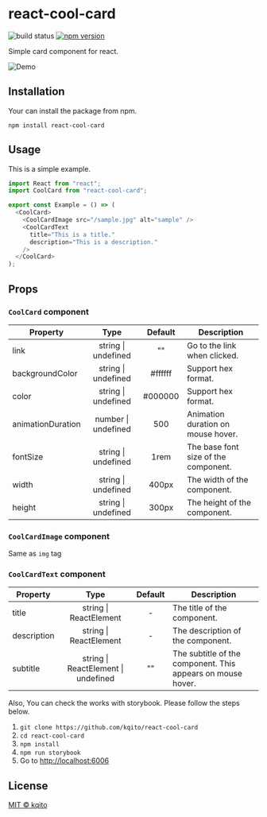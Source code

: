# react-cool-card

![build status](https://github.com/kqito/react-cool-card/workflows/Node.js%20CI/badge.svg)
[![npm version](https://badge.fury.io/js/react-cool-card.svg)](https://badge.fury.io/js/react-cool-card)

Simple card component for react.

![Demo](https://user-images.githubusercontent.com/29191111/74602466-100cce00-50ec-11ea-9ab1-0580accd2b75.gif)

## Installation
Your can install the package from npm.
```
npm install react-cool-card
```

## Usage
This is a simple example.

```javascript
import React from "react";
import CoolCard from "react-cool-card";

export const Example = () => (
  <CoolCard>
    <CoolCardImage src="/sample.jpg" alt="sample" />
    <CoolCardText
      title="This is a title."
      description="This is a description."
    />
  </CoolCard>
);
```

## Props

### `CoolCard` component
| Property | Type | Default | Description |
|-|:-:|:-:|-|
|link|string \| undefined|""|Go to the link when clicked.
|backgroundColor|string \| undefined|#ffffff|Support hex format.
|color|string \| undefined|#000000|Support hex format.
|animationDuration|number \| undefined|500|Animation duration on mouse hover.
|fontSize|string \| undefined|1rem|The base font size of the component.
|width|string \| undefined|400px|The width of the component.
|height|string \| undefined|300px|The height of the component.


### `CoolCardImage` component
Same as `img` tag


### `CoolCardText` component
| Property | Type | Default | Description |
|-|:-:|:-:|-|
|title|string \| ReactElement|-|The title of the component.
|description|string \| ReactElement|-|The description of the component.
|subtitle|string \| ReactElement \| undefined|""|The subtitle of the component. This appears on mouse hover.

Also, You can check the works with storybook. Please follow the steps below.
1. ```git clone https://github.com/kqito/react-cool-card```
1. ```cd react-cool-card```
1. ```npm install```
1. ```npm run storybook```
1. Go to [http://localhost:6006](http://localhost:6006/)

## License
[MIT © kqito](./LICENSE)
